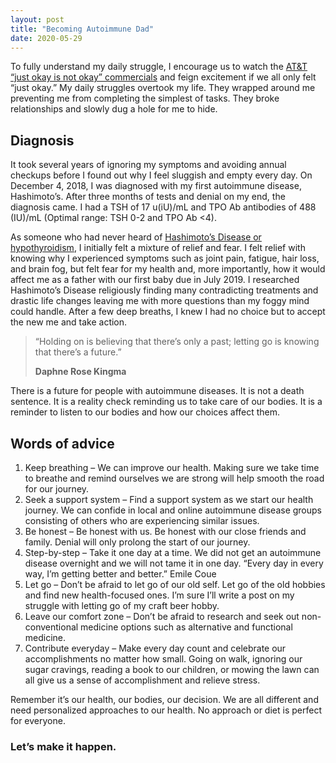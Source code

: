 ```yaml
---
layout: post
title: "Becoming Autoimmune Dad"
date: 2020-05-29
---
```

To fully understand my daily struggle, I encourage us to watch the <a href="https://youtu.be/zrJRcyNRmxI" target="_blank">AT&T “just okay is not okay” commercials</a> and feign excitement if we all only felt “just okay.” My daily struggles overtook my life. They wrapped around me preventing me from completing the simplest of tasks. They broke relationships and slowly dug a hole for me to hide.

## Diagnosis

It took several years of ignoring my symptoms and avoiding annual checkups before I found out why I feel sluggish and empty every day. On December 4, 2018, I was diagnosed with my first autoimmune disease, Hashimoto’s. After three months of tests and denial on my end, the diagnosis came. I had a TSH of 17 u(iU)/mL and TPO Ab antibodies of 488 (IU)/mL (Optimal range: TSH 0-2 and TPO Ab <4).

As someone who had never heard of <a href="https://my.clevelandclinic.org/health/diseases/17665-hashimotos-disease" target="_blank">Hashimoto’s Disease or hypothyroidism</a>, I initially felt a mixture of relief and fear. I felt relief with knowing why I experienced symptoms such as joint pain, fatigue, hair loss, and brain fog, but felt fear for my health and, more importantly, how it would affect me as a father with our first baby due in July 2019. I researched Hashimoto’s Disease religiously finding many contradicting treatments and drastic life changes leaving me with more questions than my foggy mind could handle. After a few deep breaths, I knew I had no choice but to accept the new me and take action.

> “Holding on is believing that there’s only a past; 
> letting go is knowing that there’s a future.” 
>
> **Daphne Rose Kingma** 

There is a future for people with autoimmune diseases. It is not a death sentence. It is a reality check reminding us to take care of our bodies. It is a reminder to listen to our bodies and how our choices affect them.

## Words of advice

1.	Keep breathing – We can improve our health. Making sure we take time to breathe and remind ourselves we are strong will help smooth the road for our journey.
2.	Seek a support system – Find a support system as we start our health journey. We can confide in local and online autoimmune disease groups consisting of others who are experiencing similar issues.
3.	Be honest – Be honest with us. Be honest with our close friends and family. Denial will only prolong the start of our journey. 
4.	Step-by-step – Take it one day at a time. We did not get an autoimmune disease overnight and we will not tame it in one day. “Every day in every way, I’m getting better and better.” Emile Coue
5.	Let go – Don’t be afraid to let go of our old self. Let go of the old hobbies and find new health-focused ones. I’m sure I’ll write a post on my struggle with letting go of my craft beer hobby. 
6.	Leave our comfort zone – Don’t be afraid to research and seek out non-conventional medicine options such as alternative and functional medicine. 
7.	Contribute everyday – Make every day count and celebrate our accomplishments no matter how small. Going on walk, ignoring our sugar cravings, reading a book to our children, or mowing the lawn can all give us a sense of accomplishment and relieve stress. 

Remember it’s our health, our bodies, our decision. We are all different and need personalized approaches to our health. No approach or diet is perfect for everyone. 

### Let’s make it happen.


